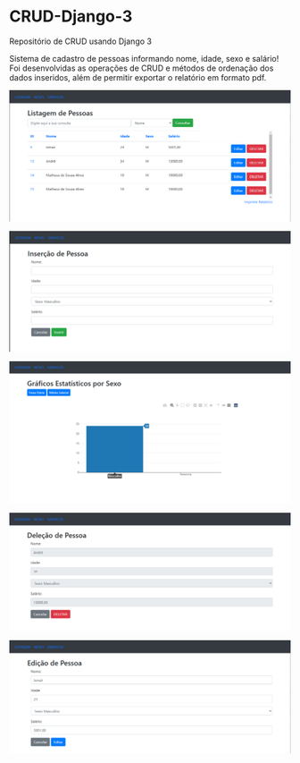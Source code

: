 # CRUD-Django-3
Repositório de CRUD usando Django 3


Sistema de cadastro de pessoas informando nome, idade, sexo e salário!
Foi desenvolvidas as operações de CRUD e métodos de ordenação dos dados inseridos, além de permitir exportar o relatório em formato pdf.


![](https://github.com/ismairdrs/CRUD-Django-3/blob/master/prints%20crud/1.PNG)

![](https://github.com/ismairdrs/CRUD-Django-3/blob/master/prints%20crud/2.PNG)

![](https://github.com/ismairdrs/CRUD-Django-3/blob/master/prints%20crud/3.PNG)

![](https://github.com/ismairdrs/CRUD-Django-3/blob/master/prints%20crud/4.PNG)

![](https://github.com/ismairdrs/CRUD-Django-3/blob/master/prints%20crud/5.PNG)
